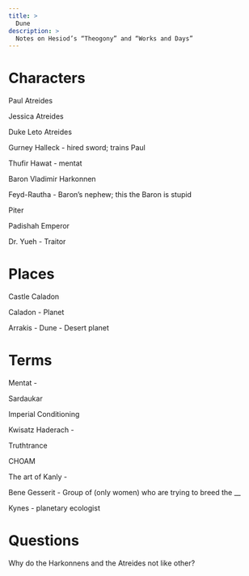 ```yaml
---
title: >
  Dune
description: >
  Notes on Hesiod’s “Theogony” and “Works and Days”
---
```


# Characters

Paul Atreides

Jessica Atreides

Duke Leto Atreides

Gurney Halleck - hired sword; trains Paul

Thufir Hawat - mentat

Baron Vladimir Harkonnen

Feyd-Rautha - Baron’s nephew; this the Baron is stupid

Piter

Padishah Emperor

Dr. Yueh - Traitor

# Places

Castle Caladon

Caladon - Planet

Arrakis - Dune - Desert planet

# Terms

Mentat -

Sardaukar

Imperial Conditioning

Kwisatz Haderach -

Truthtrance

CHOAM

The art of Kanly -

Bene Gesserit - Group of (only women) who are trying to breed the __

Kynes - planetary ecologist

# Questions

Why do the Harkonnens and the Atreides not like other?


